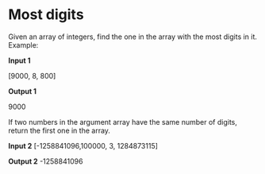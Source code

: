 # Most digits

Given an array of integers, find the one in the array with the most digits in it.
Example:

**Input 1**

[9000, 8, 800]

**Output 1**

9000


If two numbers in the argument array have the same number of digits, return the first one in the array. 

**Input 2**
[-1258841096,100000, 3, 1284873115]


**Output 2**
-1258841096